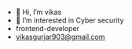- 👋 Hi, I’m vikas
- 👀 I’m interested in Cyber security
- frontend-developer
- vikasgurjar903@gmail.com


<!---
vikas-gurjar/vikas-gurjar is a ✨ special ✨ repository because its `README.md` (this file) appears on your GitHub profile.
You can click the Preview link to take a look at your changes.
--->
